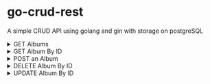 # go-crud-rest

A simple CRUD API using golang and gin with storage on postgreSQL 

<details>
<summary>
GET Albums
</summary>

`curl localhost:8080/albums`
</details>

<details>
<summary>
GET Album By ID
</summary>

`curl http://localhost:8080/albums/2`
</details>

<details>
<summary>
POST an Album
</summary>

`
curl http://localhost:8080/albums \
    --include \
    --header "Content-Type: application/json" \
    --request "POST" \
    --data '{"title": "Fire","artist": "Tiesto","price": 29}'
`
</details>

<details>
<summary>
DELETE Album By ID
</summary>

`curl -X DELETE http://localhost:8080/albums/2`
</details>

<details>
<summary>
UPDATE Album By ID
</summary>

`curl -X PUT -d '{"price" : 12}' localhost:8080/albums/1`
</details>
